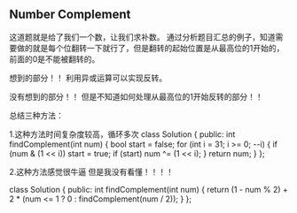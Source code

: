 Number Complement
---------------------------

这道题就是给了我们一个数，让我们求补数。
通过分析题目汇总的例子，知道需要做的就是每个位翻转一下就行了，但是翻转的起始位置是从最高位的1开始的，前面的0是不能被翻转的。

想到的部分！！
利用异或运算可以实现反转。

没有想到的部分！！
但是不知道如何处理从最高位的1开始反转的部分！！

总结三种方法：

1.这种方法时间复杂度较高，循环多次
class Solution {
public:
    int findComplement(int num) {
        bool start = false;
        for (int i = 31; i >= 0; --i) {
            if (num & (1 << i)) start = true;
            if (start) num ^= (1 << i);
        }
        return num;
    }
};

2.这种方法感觉很牛逼 但是我没有看懂！！！！

class Solution {
public:
    int findComplement(int num) {
        return (1 - num % 2) + 2 * (num <= 1 ? 0 : findComplement(num / 2));
    }
};
